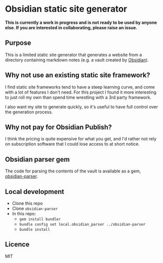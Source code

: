 # Obsidian static site generator

**This is currently a work in progress and is not ready to be used by anyone else. If you are interested in collaborating, please raise an issue.**

## Purpose

This is a limited static site generator that generates a website from a directory containing markdown notes (e.g. a vault created by [Obsidian](https://obsidian.md/)).

## Why not use an existing static site framework?

I find static site frameworks tend to have a steep learning curve, and come with a lot of features I don't need. For this project I found it more interesting to just roll my own than spend time wrestling with a 3rd party framework.

I also want my site to generate quickly, so it's useful to have full control over the generation process.

## Why not pay for Obsidian Publish?

I think the pricing is quite expensive for what you get, and I'd rather not rely on subscription software that I could lose access to at short notice.

## Obsidian parser gem

The code for parsing the contents of the vault is available as a gem, [obsidian-parser](https://github.com/MatMoore/obsidian-parser).

## Local development

- Clone this repo
- Clone `obsidian-parser`
- In this repo:
  - `gem install bundler`
  - `bundle config set local.obsidian_parser ../obsidian-parser`
  - `bundle install`

## Licence

MIT
